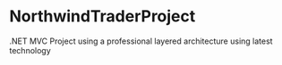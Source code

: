 # NorthwindTraderProject
.NET MVC Project using a professional layered architecture using latest technology
